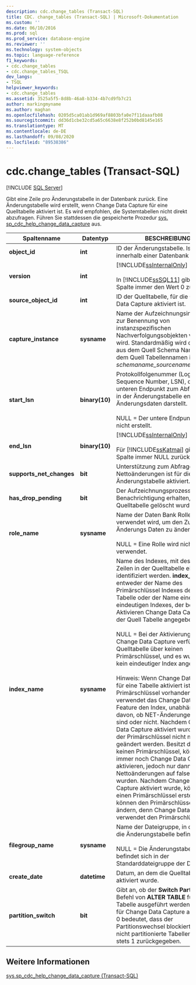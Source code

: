 ```yaml
---
description: cdc.change_tables (Transact-SQL)
title: CDC. change_tables (Transact-SQL) | Microsoft-Dokumentation
ms.custom: ''
ms.date: 06/10/2016
ms.prod: sql
ms.prod_service: database-engine
ms.reviewer: ''
ms.technology: system-objects
ms.topic: language-reference
f1_keywords:
- cdc.change_tables
- cdc.change_tables_TSQL
dev_langs:
- TSQL
helpviewer_keywords:
- cdc.change_tables
ms.assetid: 3525a5f5-8d8b-46a8-b334-4b7cd9fb7c21
author: markingmyname
ms.author: maghan
ms.openlocfilehash: 0205d5ca01ab1d969af8803bfa0e7f11daaafb08
ms.sourcegitcommit: dd36d1cbe32cd5a65c6638e8f252b0bd8145e165
ms.translationtype: MT
ms.contentlocale: de-DE
ms.lasthandoff: 09/08/2020
ms.locfileid: "89538386"
---
```

# <a name="cdcchange_tables-transact-sql"></a>cdc.change_tables (Transact-SQL)
[!INCLUDE [SQL Server](../../includes/applies-to-version/sqlserver.md)]

  Gibt eine Zeile pro Änderungstabelle in der Datenbank zurück. Eine Änderungstabelle wird erstellt, wenn Change Data Capture für eine Quelltabelle aktiviert ist. Es wird empfohlen, die Systemtabellen nicht direkt abzufragen. Führen Sie stattdessen die gespeicherte Prozedur [sys. sp_cdc_help_change_data_capture](../../relational-databases/system-stored-procedures/sys-sp-cdc-help-change-data-capture-transact-sql.md) aus.  

|Spaltenname|Datentyp|BESCHREIBUNG|  
|-----------------|---------------|-----------------|  
|**object_id**|**int**|ID der Änderungstabelle. Ist innerhalb einer Datenbank eindeutig.|  
|**version**|**int**|[!INCLUDE[ssInternalOnly](../../includes/ssinternalonly-md.md)]<br /><br /> In [!INCLUDE[ssSQL11](../../includes/sssql11-md.md)] gibt diese Spalte immer den Wert 0 zurück.|  
|**source_object_id**|**int**|ID der Quelltabelle, für die Change Data Capture aktiviert ist.|  
|**capture_instance**|**sysname**|Name der Aufzeichnungsinstanz, der zur Benennung von instanzspezifischen Nachverfolgungsobjekten verwendet wird. Standardmäßig wird der Name aus dem Quell Schema Namen und dem Quell Tabellennamen im Format *schemaname_sourcename*abgeleitet.|  
|**start_lsn**|**binary(10)**|Protokollfolgenummer (Log Sequence Number, LSN), die den unteren Endpunkt zum Abfragen der in der Änderungstabelle enthaltenen Änderungsdaten darstellt.<br /><br /> NULL = Der untere Endpunkt wurde nicht erstellt.|  
|**end_lsn**|**binary(10)**|[!INCLUDE[ssInternalOnly](../../includes/ssinternalonly-md.md)]<br /><br /> Für [!INCLUDE[ssKatmai](../../includes/sskatmai-md.md)] gibt diese Spalte immer NULL zurück.|  
|**supports_net_changes**|**bit**|Unterstützung zum Abfragen von Nettoänderungen ist für die Änderungstabelle aktiviert.|  
|**has_drop_pending**|**bit**|Der Aufzeichnungsprozess hat die Benachrichtigung erhalten, dass die Quelltabelle gelöscht wurde.|  
|**role_name**|**sysname**|Name der Daten Bank Rolle, die verwendet wird, um den Zugriff auf Änderungs Daten zu ändern.<br /><br /> NULL = Eine Rolle wird nicht verwendet.|  
|**index_name**|**sysname**|Name des Indexes, mit dessen Hilfe Zeilen in der Quelltabelle eindeutig identifiziert werden. **index_name** ist entweder der Name des Primärschlüssel Indexes der Quell Tabelle oder der Name eines eindeutigen Indexes, der beim Aktivieren Change Data Capture in der Quell Tabelle angegeben wurde.<br /><br /> NULL = Bei der Aktivierung von Change Data Capture verfügte die Quelltabelle über keinen Primärschlüssel, und es wurde auch kein eindeutiger Index angegeben.<br /><br /> Hinweis: Wenn Change Data Capture für eine Tabelle aktiviert ist, in der ein Primärschlüssel vorhanden ist, verwendet das Change Data Capture Feature den Index, unabhängig davon, ob NET-Änderungen aktiviert sind oder nicht. Nachdem Change Data Capture aktiviert wurde, kann der Primärschlüssel nicht mehr geändert werden. Besitzt die Tabelle keinen Primärschlüssel, können Sie immer noch Change Data Capture aktivieren, jedoch nur dann, wenn Nettoänderungen auf false festgelegt wurden. Nachdem Change Data Capture aktiviert wurde, können Sie einen Primärschlüssel erstellen. Sie können den Primärschlüssel auch ändern, denn Change Data Capture verwendet den Primärschlüssel nicht.|  
|**filegroup_name**|**sysname**|Name der Dateigruppe, in der sich die Änderungstabelle befindet.<br /><br /> NULL = Die Änderungstabelle befindet sich in der Standarddateigruppe der Datenbank.|  
|**create_date**|**datetime**|Datum, an dem die Quelltabelle aktiviert wurde.|  
|**partition_switch**|**bit**|Gibt an, ob der **Switch Partition** -Befehl von **ALTER TABLE** für eine Tabelle ausgeführt werden kann, die für Change Data Capture aktiviert ist. 0 bedeutet, dass der Partitionswechsel blockiert wird. Für nicht partitionierte Tabellen wird stets 1 zurückgegeben.|  
  
## <a name="see-also"></a>Weitere Informationen  
 [sys.sp_cdc_help_change_data_capture &#40;Transact-SQL&#41;](../../relational-databases/system-stored-procedures/sys-sp-cdc-help-change-data-capture-transact-sql.md)  
  
  
